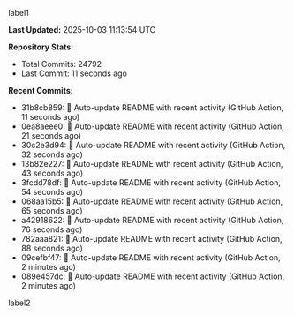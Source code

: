 
label1 
<!-- ACTIVITY_START -->
**Last Updated:** 2025-10-03 11:13:54 UTC

**Repository Stats:**
- Total Commits: 24792
- Last Commit: 11 seconds ago

**Recent Commits:**
- 31b8cb859: 🤖 Auto-update README with recent activity (GitHub Action, 11 seconds ago)
- 0ea8aeee0: 🤖 Auto-update README with recent activity (GitHub Action, 21 seconds ago)
- 30c2e3d94: 🤖 Auto-update README with recent activity (GitHub Action, 32 seconds ago)
- 13b82e227: 🤖 Auto-update README with recent activity (GitHub Action, 43 seconds ago)
- 3fcdd78df: 🤖 Auto-update README with recent activity (GitHub Action, 54 seconds ago)
- 068aa15b5: 🤖 Auto-update README with recent activity (GitHub Action, 65 seconds ago)
- a42918622: 🤖 Auto-update README with recent activity (GitHub Action, 76 seconds ago)
- 782aaa821: 🤖 Auto-update README with recent activity (GitHub Action, 88 seconds ago)
- 09cefbf47: 🤖 Auto-update README with recent activity (GitHub Action, 2 minutes ago)
- 089e457dc: 🤖 Auto-update README with recent activity (GitHub Action, 2 minutes ago)
<!-- ACTIVITY_END -->

label2
